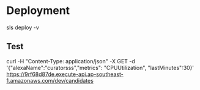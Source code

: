 

# Deployment
sls deploy -v


## Test
curl -H "Content-Type: application/json" -X GET -d '{"alexaName":"curatorsss","metrics": "CPUUtilization", "lastMinutes":30}' https://9rf68d87de.execute-api.ap-southeast-1.amazonaws.com/dev/candidates